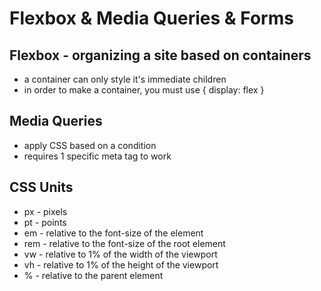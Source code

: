 # Flexbox & Media Queries & Forms

## Flexbox - organizing a site based on containers

- a container can only style it's immediate children
- in order to make a container, you must use { display: flex }

## Media Queries

- apply CSS based on a condition
- requires 1 specific meta tag to work

## CSS Units

- px - pixels
- pt - points
- em - relative to the font-size of the element
- rem - relative to the font-size of the root element
- vw - relative to 1% of the width of the viewport
- vh - relative to 1% of the height of the viewport
- % - relative to the parent element